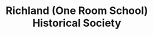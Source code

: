 ---
layout: repo
title: "Richland (One Room School) Historical Society"
id: 15093
permalink: repos/15093/
---